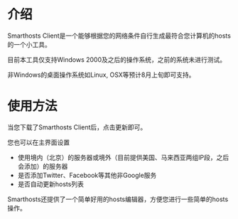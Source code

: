 # 介绍 #

Smarthosts Client是一个能够根据您的网络条件自行生成最符合您计算机的hosts的一个小工具。

目前本工具仅支持Windows 2000及之后的操作系统，之前的系统未进行测试。

非Windows的桌面操作系统如Linux, OSX等预计8月上旬即可支持。

# 使用方法 #

当您下载了Smarthosts Client后，点击更新即可。

您也可以在主界面设置
  * 使用境内（北京）的服务器或境外（目前提供美国、马来西亚两组IP段，之后会添加）的服务器
  * 是否添加Twitter、Facebook等其他非Google服务
  * 是否自动更新hosts列表

Smarthosts还提供了一个简单好用的hosts编辑器，方便您进行一些简单的hosts操作。